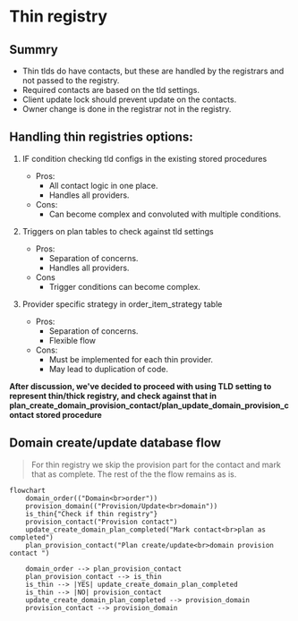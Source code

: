 # Thin registry

## Summry
- Thin tlds do have contacts, but these are handled by the registrars and not passed to the registry.
- Required contacts are based on the tld settings.
- Client update lock should prevent update on the contacts.
- Owner change is done in the registrar not in the registry.


## Handling thin registries options:
1. IF condition checking tld configs in the existing stored procedures
    - Pros:
        - All contact logic in one place.
        - Handles all providers.
    - Cons:
        - Can become complex and convoluted with multiple conditions.

2. Triggers on plan tables to check against tld settings
    - Pros:
        - Separation of concerns.
        - Handles all providers.
    - Cons
        - Trigger conditions can become complex.

3. Provider specific strategy in order_item_strategy table
    - Pros:
        - Separation of concerns.
        - Flexible flow
    - Cons:
        - Must be implemented for each thin provider.
        - May lead to duplication of code.


**After discussion, we've decided to proceed with using TLD setting to represent thin/thick registry, and check against that in plan_create_domain_provision_contact/plan_update_domain_provision_contact stored procedure** 

## Domain create/update database flow
> For thin registry we skip the provision part for the contact and mark that as complete. The rest of the the flow remains as is.

```mermaid
flowchart
    domain_order(("Domain<br>order"))
    provision_domain(("Provision/Update<br>domain"))
    is_thin{"Check if thin registry"}
    provision_contact("Provision contact")
    update_create_domain_plan_completed("Mark contact<br>plan as completed")
    plan_provision_contact("Plan create/update<br>domain provision contact ")

    domain_order --> plan_provision_contact
    plan_provision_contact --> is_thin 
    is_thin --> |YES| update_create_domain_plan_completed
    is_thin --> |NO| provision_contact
    update_create_domain_plan_completed --> provision_domain
    provision_contact --> provision_domain
```